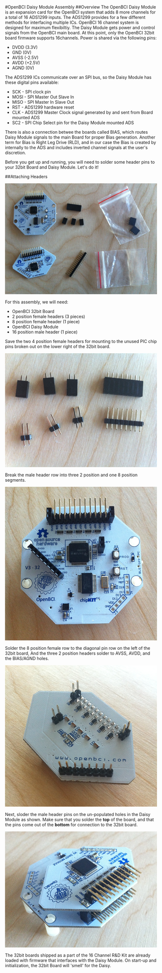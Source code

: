 #OpenBCI Daisy Module Assembly
##Overview
The OpenBCI Daisy Module is an expansion card for the OpenBCI system that adds 8 more channels for a total of 16 ADS1299 inputs. The ADS1299 provides for a few different methods for interfacing multiple ICs. OpenBCI 16 channel system is designed for maximum flexibiltiy. The Daisy Module gets power and control signals from the OpenBCI main board. At this point, only the OpenBCI 32bit board firmware supports 16channels. Power is shared via the following pins:

* DVDD (3.3V)
* GND (0V)
* AVSS (-2.5V)
* AVDD (+2.5V)
* AGND (0V) 

 
The ADS1299 ICs communicate over an SPI bus, so the Daisy Module has these digital pins available:

* SCK - SPI clock pin
* MOSI - SPI Master Out Slave In
* MISO - SPI Master In Slave Out
* RST - ADS1299 hardware reset
* CLK - ADS1299 Master Clock signal generated by and sent from Board mounted ADS
* SC2 - SPI Chip Select pin for the Daisy Module mounted ADS
	
There is also a connection betwee the boards called BIAS, which routes Daisy Module signals to the main Board for proper Bias generation. Another term for Bias is Right Leg Drive (RLD), and in our case the Bias is created by internally to the ADS and includes inverted channel signals at the user's discretion. 
	
	
Before you get up and running, you will need to solder some header pins to your 32bit Board and Daisy Module. Let's do it!

##Attaching Headers

![16 channel Kit Parts](../assets/images/DaisyKitParts.JPG)

For this assembly, we will need:

* OpenBCI 32bit Board
* 2 position female headers (3 pieces)
* 8 position female header (1 piece)
* OpenBCI Daisy Module
* 16 position male header (1 piece)

Save the two 4 position female headers for mounting to the unused PIC chip pins broken out on the lower right of the 32bit board.

![Prepared Headers](../assets/images/DaisyHeaders.jpg)

Break the male header row into three 2 position and one 8 position segments. 

![Female Headers On 32bit Board](../assets/images/FemalHeadersInstalled.jpg)

Solder the 8 position female row to the diagonal pin row on the left of the 32bit board, And the three 2 position headers solder to AVSS, AVDD, and the BIAS/AGND holes. 

![Male Headers on Daisy Module](../assets/images/Daisy_deadBug.jpg)

Next, sloder the male header pins on the un-populated holes in the Daisy Module as shown. Make sure that you solder the **top** of the board, and that the pins come out of the **bottom** for connection to the 32bit board. 

![Assembled 16 channel system](../assets/images/DaisyAssembled.JPG)

The 32bit boards shipped as a part of the 16 Channel R&D Kit are already loaded with firmware that interfaces with the Daisy Module. On start-up and initialization, the 32bit Board will 'smell' for the Daisy. 
